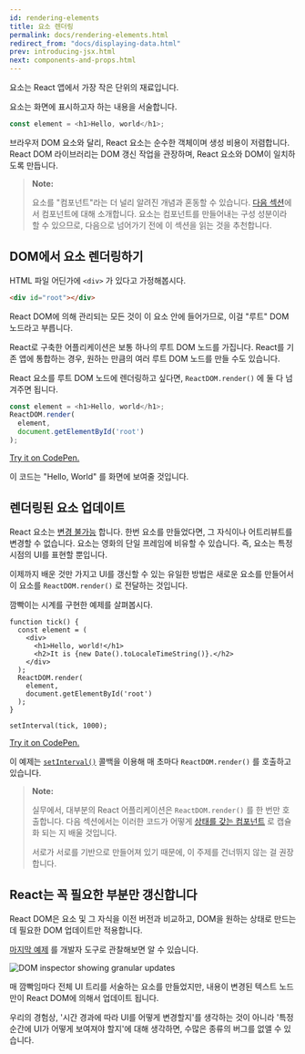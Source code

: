```yaml
---
id: rendering-elements
title: 요소 렌더링
permalink: docs/rendering-elements.html
redirect_from: "docs/displaying-data.html"
prev: introducing-jsx.html
next: components-and-props.html
---
```


요소는 React 앱에서 가장 작은 단위의 재료입니다.

요소는 화면에 표시하고자 하는 내용을 서술합니다.

```js
const element = <h1>Hello, world</h1>;
```

브라우저 DOM 요소와 달리, React 요소는 순수한 객체이며 생성 비용이 저렴합니다.
React DOM 라이브러리는 DOM 갱신 작업을 관장하며, React 요소와 DOM이 일치하도록 만듭니다.

>**Note:**
>
> 요소를 "컴포넌트"라는 더 널리 알려진 개념과 혼동할 수 있습니다. [다음 섹션](/docs/components-and-props.html)에서 컴포넌트에 대해 소개합니다. 요소는 컴포넌트를 만들어내는 구성 성분이라 할 수 있으므로, 다음으로 넘어가기 전에 이 섹션을 읽는 것을 추천합니다.

## DOM에서 요소 렌더링하기

HTML 파일 어딘가에 `<div>` 가 있다고 가정해봅시다.

```html
<div id="root"></div>
```

React DOM에 의해 관리되는 모든 것이 이 요소 안에 들어가므로, 이걸 "루트" DOM 노드라고 부릅니다.

React로 구축한 어플리케이션은 보통 하나의 루트 DOM 노드를 가집니다. React를 기존 앱에 통합하는 경우, 원하는 만큼의 여러 루트 DOM 노드를 만들 수도 있습니다.

React 요소를 루트 DOM 노드에 렌더링하고 싶다면, `ReactDOM.render()` 에 둘 다 넘겨주면 됩니다.

```js
const element = <h1>Hello, world</h1>;
ReactDOM.render(
  element,
  document.getElementById('root')
);
```

[Try it on CodePen.](http://codepen.io/gaearon/pen/rrpgNB?editors=1010)

이 코드는 "Hello, World" 를 화면에 보여줄 것입니다.

## 렌더링된 요소 업데이트

React 요소는 [변경 불가능](https://en.wikipedia.org/wiki/Immutable_object) 합니다. 한번 요소를 만들었다면, 그 자식이나 어트리뷰트를 변경할 수 없습니다. 요소는 영화의 단일 프레임에 비유할 수 있습니다. 즉, 요소는 특정 시점의 UI를 표현할 뿐입니다.

이제까지 배운 것만 가지고 UI를 갱신할 수 있는 유일한 방법은 새로운 요소를 만들어서 이 요소를 `ReactDOM.render()` 로 전달하는 것입니다.

깜빡이는 시계를 구현한 예제를 살펴봅시다.

```js{8-11}
function tick() {
  const element = (
    <div>
      <h1>Hello, world!</h1>
      <h2>It is {new Date().toLocaleTimeString()}.</h2>
    </div>
  );
  ReactDOM.render(
    element,
    document.getElementById('root')
  );
}

setInterval(tick, 1000);
```

[Try it on CodePen.](http://codepen.io/gaearon/pen/gwoJZk?editors=0010)

이 예제는 [`setInterval()`](https://developer.mozilla.org/en-US/docs/Web/API/WindowTimers/setInterval) 콜백을 이용해 매 초마다 `ReactDOM.render()` 를 호출하고 있습니다.

>**Note:**
>
> 실무에서, 대부분의 React 어플리케이션은 `ReactDOM.render()` 를 한 번만 호출합니다. 다음 섹션에서는 이러한 코드가 어떻게 [상태를 갖는 컴포넌트](/docs/state-and-lifecycle.html) 로 캡슐화 되는 지 배울 것입니다.
>
> 서로가 서로를 기반으로 만들어져 있기 때문에, 이 주제를 건너뛰지 않는 걸 권장합니다.

## React는 꼭 필요한 부분만 갱신합니다

React DOM은 요소 및 그 자식을 이전 버전과 비교하고, DOM을 원하는 상태로 만드는 데 필요한 DOM 업데이트만 적용합니다.

[마지막 예제](http://codepen.io/gaearon/pen/gwoJZk?editors=0010) 를 개발자 도구로 관찰해보면 알 수 있습니다.

![DOM inspector showing granular updates](../images/docs/granular-dom-updates.gif)

매 깜빡임마다 전체 UI 트리를 서술하는 요소를 만들었지만, 내용이 변경된 텍스트 노드만이 React DOM에 의해서 업데이트 됩니다.

우리의 경험상, '시간 경과에 따라 UI를 어떻게 변경할지'를 생각하는 것이 아니라 '특정 순간에 UI가 어떻게 보여져야 할지'에 대해 생각하면, 수많은 종류의 버그를 없앨 수 있습니다.
